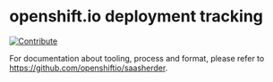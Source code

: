 # openshift.io deployment tracking

[![Contribute](https://www.eclipse.org/che/contribute.svg)](https://che.openshift.io/f?url=https://github.com/openshiftio/saas-openshiftio)

For documentation about tooling, process and format, please refer to https://github.com/openshiftio/saasherder.
